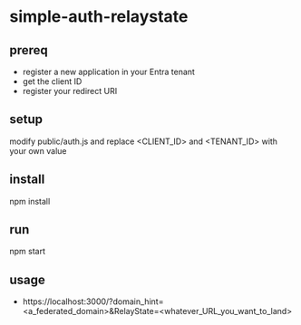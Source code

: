 # simple-auth-relaystate


## prereq
- register a new application in your Entra tenant
- get the client ID
- register your redirect URI

## setup
modify public/auth.js and replace <CLIENT_ID> and <TENANT_ID> with your own value

## install
npm install

## run
npm start

## usage
- https://localhost:3000/?domain_hint=<a_federated_domain>&RelayState=<whatever_URL_you_want_to_land>